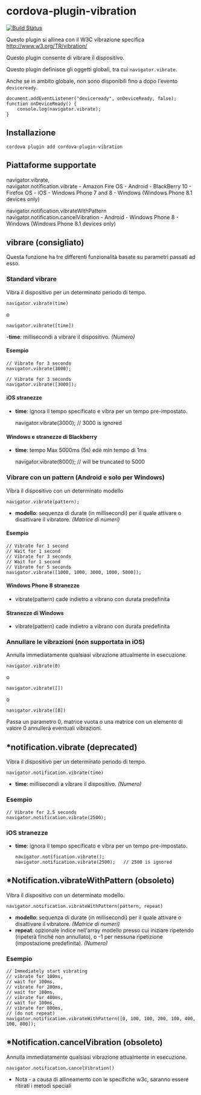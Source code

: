 <!--
# license: Licensed to the Apache Software Foundation (ASF) under one
#         or more contributor license agreements.  See the NOTICE file
#         distributed with this work for additional information
#         regarding copyright ownership.  The ASF licenses this file
#         to you under the Apache License, Version 2.0 (the
#         "License"); you may not use this file except in compliance
#         with the License.  You may obtain a copy of the License at
#
#           http://www.apache.org/licenses/LICENSE-2.0
#
#         Unless required by applicable law or agreed to in writing,
#         software distributed under the License is distributed on an
#         "AS IS" BASIS, WITHOUT WARRANTIES OR CONDITIONS OF ANY
#         KIND, either express or implied.  See the License for the
#         specific language governing permissions and limitations
#         under the License.
-->

# cordova-plugin-vibration

[![Build Status](https://travis-ci.org/apache/cordova-plugin-vibration.svg)](https://travis-ci.org/apache/cordova-plugin-vibration)

Questo plugin si allinea con il W3C vibrazione specifica http://www.w3.org/TR/vibration/

Questo plugin consente di vibrare il dispositivo.

Questo plugin definisce gli oggetti globali, tra cui `navigator.vibrate`.

Anche se in ambito globale, non sono disponibili fino a dopo l'evento `deviceready`.

    document.addEventListener("deviceready", onDeviceReady, false);
    function onDeviceReady() {
        console.log(navigator.vibrate);
    }
    

## Installazione

    cordova plugin add cordova-plugin-vibration
    

## Piattaforme supportate

navigator.vibrate,  
navigator.notification.vibrate - Amazon Fire OS - Android - BlackBerry 10 - Firefox OS - iOS - Windows Phone 7 and 8 - Windows (Windows Phone 8.1 devices only)

navigator.notification.vibrateWithPattern  
navigator.notification.cancelVibration - Android - Windows Phone 8 - Windows (Windows Phone 8.1 devices only)

## vibrare (consigliato)

Questa funzione ha tre differenti funzionalità basate su parametri passati ad esso.

### Standard vibrare

Vibra il dispositivo per un determinato periodo di tempo.

    navigator.vibrate(time)
    

o

    navigator.vibrate([time])
    

-**time**: millisecondi a vibrare il dispositivo. *(Numero)*

#### Esempio

    // Vibrate for 3 seconds
    navigator.vibrate(3000);
    
    // Vibrate for 3 seconds
    navigator.vibrate([3000]);
    

#### iOS stranezze

  * **time**: ignora il tempo specificato e vibra per un tempo pre-impostato.
    
    navigator.vibrate(3000); // 3000 is ignored

#### Windows e stranezze di Blackberry

  * **time**: tempo Max 5000ms (5s) edè min tempo di 1ms
    
    navigator.vibrate(8000); // will be truncated to 5000

### Vibrare con un pattern (Android e solo per Windows)

Vibra il dispositivo con un determinato modello

    navigator.vibrate(pattern);   
    

  * **modello**: sequenza di durate (in millisecondi) per il quale attivare o disattivare il vibratore. *(Matrice di numeri)*

#### Esempio

    // Vibrate for 1 second
    // Wait for 1 second
    // Vibrate for 3 seconds
    // Wait for 1 second
    // Vibrate for 5 seconds
    navigator.vibrate([1000, 1000, 3000, 1000, 5000]);
    

#### Windows Phone 8 stranezze

  * vibrate(pattern) cade indietro a vibrano con durata predefinita

#### Stranezze di Windows

  * vibrate(pattern) cade indietro a vibrano con durata predefinita

### Annullare le vibrazioni (non supportata in iOS)

Annulla immediatamente qualsiasi vibrazione attualmente in esecuzione.

    navigator.vibrate(0)
    

o

    navigator.vibrate([])
    

o

    navigator.vibrate([0])
    

Passa un parametro 0, matrice vuota o una matrice con un elemento di valore 0 annullerà eventuali vibrazioni.

## *notification.vibrate (deprecated)

Vibra il dispositivo per un determinato periodo di tempo.

    navigator.notification.vibrate(time)
    

  * **time**: millisecondi a vibrare il dispositivo. *(Numero)*

### Esempio

    // Vibrate for 2.5 seconds
    navigator.notification.vibrate(2500);
    

### iOS stranezze

  * **time**: ignora il tempo specificato e vibra per un tempo pre-impostato.
    
        navigator.notification.vibrate();
        navigator.notification.vibrate(2500);   // 2500 is ignored
        

## *Notification.vibrateWithPattern (obsoleto)

Vibra il dispositivo con un determinato modello.

    navigator.notification.vibrateWithPattern(pattern, repeat)
    

  * **modello**: sequenza di durate (in millisecondi) per il quale attivare o disattivare il vibratore. *(Matrice di numeri)*
  * **repeat**: opzionale indice nell'array modello presso cui iniziare ripetendo (ripeterà finché non annullato), o -1 per nessuna ripetizione (impostazione predefinita). *(Numero)*

### Esempio

    // Immediately start vibrating
    // vibrate for 100ms,
    // wait for 100ms,
    // vibrate for 200ms,
    // wait for 100ms,
    // vibrate for 400ms,
    // wait for 100ms,
    // vibrate for 800ms,
    // (do not repeat)
    navigator.notification.vibrateWithPattern([0, 100, 100, 200, 100, 400, 100, 800]);
    

## *Notification.cancelVibration (obsoleto)

Annulla immediatamente qualsiasi vibrazione attualmente in esecuzione.

    navigator.notification.cancelVibration()
    

* Nota - a causa di allineamento con le specifiche w3c, saranno essere ritirati i metodi speciali